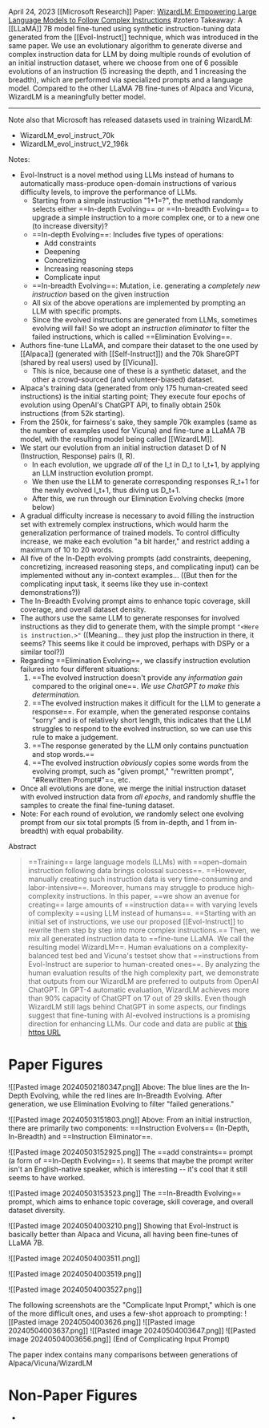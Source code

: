April 24, 2023
[[Microsoft Research]]
Paper: [WizardLM: Empowering Large Language Models to Follow Complex Instructions](https://arxiv.org/abs/2304.12244)
#zotero 
Takeaway: A [[LLaMA]] 7B model fine-tuned using synthetic instruction-tuning data generated from the [[Evol-Instruct]] technique, which was introduced in the same paper. We use an evolutionary algorithm to generate diverse and complex instruction data for LLM by doing multiple rounds of evolution of an initial instruction dataset, where we choose from one of 6 possible evolutions of an instruction (5 increasing the depth, and 1 increasing the breadth), which are performed via specialized prompts and a language model. Compared to the other LLaMA 7B fine-tunes of Alpaca and Vicuna, WizardLM is a meaningfully better model.

----
Note also that Microsoft has released datasets used in training WizardLM:
- WizardLM_evol_instruct_70k
- WizardLM_evol_instruct_V2_196k

Notes:
- Evol-Instruct is a novel method using LLMs instead of humans to automatically mass-produce open-domain instructions of various difficulty levels, to improve the performance of LLMs.
	- Starting from a simple instruction "1+1=?", the method randomly selects either ==In-depth Evolving== or ==In-breadth Evolving== to upgrade a simple instruction to a more complex one, or to a new one (to increase diversity)?
	- ==In-depth Evolving==: Includes five types of operations:
		- Add constraints
		- Deepening
		- Concretizing
		- Increasing reasoning steps
		- Complicate input
	- ==In-breadth Evolving==: Mutation, i.e. generating a *completely new instruction*  based on the given instruction
	- All six of the above operations are implemented by prompting an LLM with specific prompts. 
	- Since the evolved instructions are generated from LLMs, sometimes evolving will fail! So we adopt an *instruction eliminator* to filter the failed instructions, which is called ==Elimination Evolving==.
- Authors fine-tune LLaMA, and compare their dataset to the one used by [[Alpaca]] (generated with [[Self-Instruct]]) and the 70k ShareGPT (shared by real users) used by [[Vicuna]].
	- This is nice, because one of these is a synthetic dataset, and the other a crowd-sourced (and volunteer-biased) dataset.
- Alpaca's training data (generated from only 175 human-created seed instructions) is the initial starting point; They execute four epochs of evolution using OpenAI's ChatGPT API, to finally obtain 250k instructions (from 52k starting). 
- From the 250k, for fairness's sake, they sample 70k examples (same as the number of examples used for Vicuna) and fine-tune a LLaMA 7B model, with the resulting model being called [[WizardLM]].
- We start our evolution from an initial instruction dataset D of N (Instruction, Response) pairs (I, R). 
	- In each evolution, we upgrade *all* of the I_t in D_t to I_t+1, by applying an LLM instruction evolution prompt.
	- We then use the LLM to generate corresponding responses R_t+1 for the newly evolved I_t+1, thus diving us D_t+1.
	- After this, we run through our Elimination Evolving checks (more below)
- A gradual difficulty increase is necessary to avoid filling the instruction set with extremely complex instructions, which would harm the generalization performance of trained models. To control difficulty increase, we make each evolution "a bit harder," and restrict adding a maximum of 10 to 20 words.
- All five of the In-Depth evolving prompts (add constraints, deepening, concretizing, increased reasoning steps, and complicating input) can be implemented without any in-context examples... ((But then for the complicating input task, it seems like they use in-context demonstrations?))
- The In-Breadth Evolving prompt aims to enhance topic coverage, skill coverage, and overall dataset density.
- The authors use the same LLM to generate responses for involved instructions as they did to generate them, with the simple prompt `"<Here is instruction.>"` ((Meaning... they just plop the instruction in there, it seems? This seems like it could be improved, perhaps with DSPy or a similar tool?))
- Regarding ==Elimination Evolving==, we classify instruction evolution failures into four different situations:
	1. ==The evolved instruction doesn't provide any *information gain* compared to the original one==. *We use ChatGPT to make this determination.*
	2. ==The evolved instruction makes it difficult for the LLM to generate a response==. For example, when the generated response contains "sorry" and is of relatively short length, this indicates that the LLM struggles to respond to the evolved instruction, so we can use this rule to make a judgement.
	3. ==The response generated by the LLM only contains punctuation and stop words.==
	4. ==The evolved instruction *obviously* copies some words from the evolving prompt, such as "given prompt," "rewritten prompt", "\#Rewritten Prompt\#"==, etc.
- Once all evolutions are done, we merge the initial instruction dataset with evolved instruction data from *all epochs*, and randomly shuffle the samples to create the final fine-tuning dataset.
- Note: For each round of evolution, we randomly select one evolving prompt from our six total prompts (5 from in-depth, and 1 from in-breadth) with equal probability.


Abstract
> ==Training== large language models (LLMs) with ==open-domain instruction following data brings colossal success==. ==However, manually creating such instruction data is very time-consuming and labor-intensive==. Moreover, humans may struggle to produce high-complexity instructions. In this paper, ==we show an avenue for creating== large amounts of ==instruction data== with varying levels of complexity ==using LLM instead of humans==. ==Starting with an initial set of instructions, we use our proposed [[Evol-Instruct]] to rewrite them step by step into more complex instructions.== Then, we mix all generated instruction data to ==fine-tune LLaMA. We call the resulting model WizardLM==. Human evaluations on a complexity-balanced test bed and Vicuna's testset show that ==instructions from Evol-Instruct are superior to human-created ones==. By analyzing the human evaluation results of the high complexity part, we demonstrate that outputs from our WizardLM are preferred to outputs from OpenAI ChatGPT. In GPT-4 automatic evaluation, WizardLM achieves more than 90\% capacity of ChatGPT on 17 out of 29 skills. Even though WizardLM still lags behind ChatGPT in some aspects, our findings suggest that fine-tuning with AI-evolved instructions is a promising direction for enhancing LLMs. Our code and data are public at [this https URL](https://github.com/nlpxucan/WizardLM)

# Paper Figures
![[Pasted image 20240502180347.png]]
Above: The blue lines are the In-Depth Evolving, while the red lines are In-Breadth Evolving. After generation, we use Elimination Evolving to filter "failed generations."

![[Pasted image 20240503151803.png]]
Above: From an initial instruction, there are primarily two components: ==Instruction Evolvers== (In-Depth, In-Breadth) and ==Instruction Eliminator==.

![[Pasted image 20240503152925.png]]
The ==add constraints== prompt (a form of ==In-Depth Evolving==). It seems that maybe the prompt writer isn't an English-native speaker, which is interesting -- it's cool that it still seems to have worked.

![[Pasted image 20240503153523.png]]
The ==In-Breadth Evolving== prompt, which aims to enhance topic coverage, skill coverage, and overall dataset diversity.

![[Pasted image 20240504003210.png]]
Showing that Evol-Instruct is basically better than Alpaca and Vicuna, all having been fine-tunes of LLaMA 7B.

![[Pasted image 20240504003511.png]]

![[Pasted image 20240504003519.png]]

![[Pasted image 20240504003527.png]]

The following screenshots are the "Complicate Input Prompt," which is one of the more difficult ones, and uses a few-shot approach to prompting:
![[Pasted image 20240504003626.png]]
![[Pasted image 20240504003637.png]]
![[Pasted image 20240504003647.png]]
![[Pasted image 20240504003656.png]]
(End of Complicating Input Prompt)

The paper index contains many comparisons between generations of Alpaca/Vicuna/WizardLM


# Non-Paper Figures
- 